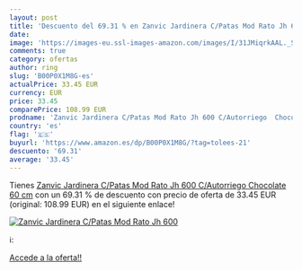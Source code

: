 ```yaml
---
layout: post
title: 'Descuento del 69.31 % en Zanvic Jardinera C/Patas Mod Rato Jh 600'
date: 
image: 'https://images-eu.ssl-images-amazon.com/images/I/31JMiqrkAAL._SL200_.jpg'
comments: true
category: ofertas
author: ring
slug: 'B00P0X1M8G-es'
actualPrice: 33.45 EUR
currency: EUR
price: 33.45
comparePrice: 108.99 EUR
prodname: 'Zanvic Jardinera C/Patas Mod Rato Jh 600 C/Autorriego  Chocolate  60 cm'
country: 'es'
flag: '🇪🇸'
buyurl: 'https://www.amazon.es/dp/B00P0X1M8G/?tag=tolees-21'
descuento: '69.31'
average: '33.45'
---
```


Tienes [Zanvic Jardinera C/Patas Mod Rato Jh 600 C/Autorriego  Chocolate  60 cm](https://www.amazon.es/dp/B00P0X1M8G/?tag=tolees-21) con un 69.31 % de descuento con precio de oferta de 33.45 EUR (original: 108.99 EUR) en el siguiente enlace!

[![Zanvic Jardinera C/Patas Mod Rato Jh 600](https://images-eu.ssl-images-amazon.com/images/I/31JMiqrkAAL._SL200_.jpg)](https://www.amazon.es/dp/B00P0X1M8G/?tag=tolees-21)

ℹ️:


[Accede a la oferta!!](https://www.amazon.es/dp/B00P0X1M8G/?tag=tolees-21)
